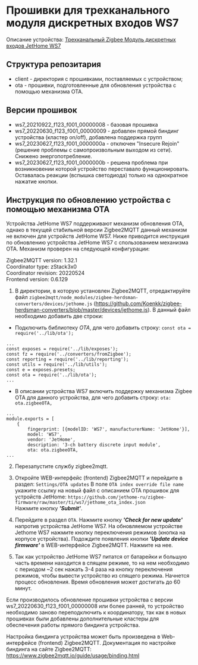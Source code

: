 # Прошивки для трехканального модуля дискретных входов WS7

Описание устройства: [Трехканальный Zigbee Модуль дискретных входов JetHome WS7](https://docs.jethome.ru/ru/zigbee/switches/ws7.html)

## Структура репозитария

  * client - директория с прошивками, поставляемых с устройством;
  * ota - прошивки, подготовленные для обновления устройства с помощью механизма OTA.

## Версии прошивок
  
  * ws7_20210922_f123_f001_00000008 - базовая прошивка
  * ws7_20220630_f123_f001_00000009 - добавлен прямой биндинг устройства (кластер on/off), добавлена поддержка групп
  * ws7_20230627_f123_f001_0000000a - отключен "Insecure Rejoin" (решение проблемы с самопроизвольным выходом из сети). Снижено энергопотребление.   
  * ws7_20230627_f123_f001_0000000b - решена проблема при возникновении которой устройство переставало функционировать. Оставалась реакции (вспышка светодиода) только на однократное нажатие кнопки. 
  
## Инструкция по обновлению устройства с помощью механизма OTA

Устройства JetHome WS7 поддерживают механизм обновления OTA, однако в текущей стабильной версии Zigbee2MQTT данный механизм не включен для устройств JetHome WS7. Ниже приводится инструкция по обновлению устройства JetHome WS7 с спользованием механизма OTA. Механизм проверен на следующей конфигурации:

Zigbee2MQTT version: 1.32.1  
Coordinator type: zStack3x0  
Coordinator revision: 20220524  
Frontend version: 0.6.129

1. В директории, в которую установлен Zigbee2MQTT, отредактируйте файл `zigbee2mqtt/node_modules/zigbee-herdsman-converters/devices/jethome.js` (https://github.com/Koenkk/zigbee-herdsman-converters/blob/master/devices/jethome.js). В данный файл необходимо добавить две строки:

- Подключить библиотеку *OTA*, для чего добавить строку: `const ota = require('../lib/ota');`
```
...
const exposes = require('../lib/exposes');
const fz = require('../converters/fromZigbee');
const reporting = require('../lib/reporting');
const utils = require('../lib/utils');
const e = exposes.presets;
const ota = require('../lib/ota');
...
```

- В описании устройства WS7 включить поддержку механизма Zigbee OTA для данного устройства, для чего добавить строку: `ota: ota.zigbeeOTA,`
```
...
module.exports = [
    {
        fingerprint: [{modelID: 'WS7', manufacturerName: 'JetHome'}],
        model: 'WS7',
        vendor: 'JetHome',
        description: '3-ch battery discrete input module',
        ota: ota.zigbeeOTA,
...
```

2. Перезапустите службу zigbee2mqtt.

3. Откройте WEB-интерфейс (frontend) Zigbee2MQTT и перейдите в раздел: `Settings/OTA updates` 
  В поле `OTA index override file name` укажите ссылку на новый файл с описанием OTA прошивок для устройств JetHome: `https://github.com/jethome-ru/zigbee-firmware/raw/master/ti/ws7/jethome_ota_index.json`  
  Нажмите кнопку ***'Submit'***.

4. Перейдите в раздел `OTA`. Нажмите кнопку ***'Check for new update'*** напротив устройства JetHome WS7. На обновляемом устройстве Jethome WS7 нажмите кнопку переключения режимов (кнопка на корпусе устройства). Подождите появления кнопки ***'Update device firmware'*** в WEB-интерфейсе Zigbee2MQTT. Нажмите на нее. 

5. Так как устройство JetHome WS7 питатся от батарейки и большую часть времени находится в спящем режиме, то на нем необходимо с периодом ~2 сек нажать 3-4 раза на кнопку переключения режимов, чтобы вывести устройство из спящего режима. Начнется процесс обновления. Время обновления может достигать до 60 минут. 

Если производилось обновление прошивки устройства с версии ws7_20220630_f123_f001_00000008 или более ранней, то устройство необходимо заново переподключить к координатору, так как в новых прошивках были добавлены дополнительные кластеры для обеспечения работы прямого биндинга устройства.

Настройка биндинга устройства может быть произведена в Web-интерфейсе (frontend) Zigbee2MQTT. Документация по настройке биндинга на сайте Zigbee2MQTT: https://www.zigbee2mqtt.io/guide/usage/binding.html
